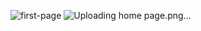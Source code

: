 ![first-page](https://github.com/user-attachments/assets/033ca6a7-209b-4069-a407-5460ef40a20c)
![Uploading home page.png…]()

